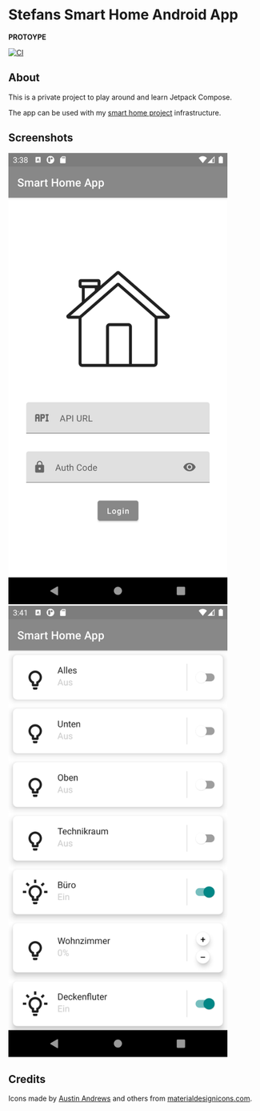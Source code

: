 # Stefans Smart Home Android App

**PROTOYPE**

[![CI](https://github.com/StefanOltmann/smart-home-android/actions/workflows/ci.yml/badge.svg)](https://github.com/StefanOltmann/smart-home-android/actions/workflows/ci.yml)

## About

This is a private project to play around and learn Jetpack Compose.

The app can be used with my [smart home project](https://github.com/StefanOltmann/smart-home-server) infrastructure.

## Screenshots

<img src="https://github.com/StefanOltmann/smart-home-android/blob/master/docs/screenshot_login.png" height="900">

<img src="https://github.com/StefanOltmann/smart-home-android/blob/master/docs/screenshot_devices.png" height="900">

## Credits

Icons made by [Austin Andrews](https://twitter.com/Templarian) and others
from [materialdesignicons.com](https://materialdesignicons.com/).
